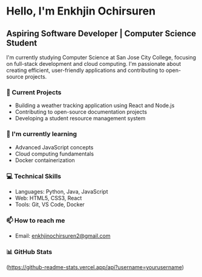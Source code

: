 # Hello, I'm Enkhjin Ochirsuren
## Aspiring Software Developer | Computer Science Student

I'm currently studying Computer Science at San Jose City College, 
focusing on full-stack development and cloud computing. 
I'm passionate about creating efficient, user-friendly 
applications and contributing to open-source projects.

### 🔭 Current Projects
- Building a weather tracking application using React and Node.js
- Contributing to open-source documentation projects
- Developing a student resource management system

### 🌱 I'm currently learning
- Advanced JavaScript concepts
- Cloud computing fundamentals
- Docker containerization

### 💻 Technical Skills
- Languages: Python, Java, JavaScript
- Web: HTML5, CSS3, React
- Tools: Git, VS Code, Docker

### 📫 How to reach me
- Email: enkhjinochirsuren2@gmail.com

### 📊 GitHub Stats
(https://github-readme-stats.vercel.app/api?username=yourusername)

